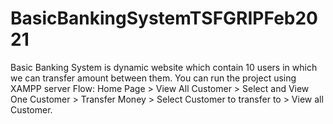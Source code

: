 # BasicBankingSystemTSFGRIPFeb2021
Basic Banking System is dynamic website which contain 10 users in which we can transfer amount between them. You can run the project using XAMPP server
Flow: Home Page > View All Customer > Select and View One Customer > Transfer Money > Select Customer to transfer to > View all Customer.
